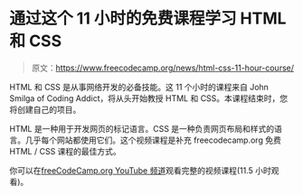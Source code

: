 # 通过这个 11 小时的免费课程学习 HTML 和 CSS

> 原文：<https://www.freecodecamp.org/news/html-css-11-hour-course/>

HTML 和 CSS 是从事网络开发的必备技能。这 11 个小时的课程来自 John Smilga of Coding Addict，将从头开始教授 HTML 和 CSS。本课程结束时，您将创建自己的项目。

HTML 是一种用于开发网页的标记语言。CSS 是一种负责网页布局和样式的语言。几乎每个网站都使用它们。这个视频课程是补充 freecodecamp.org 免费 HTML / CSS 课程的最佳方式。

你可以在[freeCodeCamp.org YouTube 频道](https://www.youtube.com/watch?v=mU6anWqZJcc)观看完整的视频课程(11.5 小时观看)。